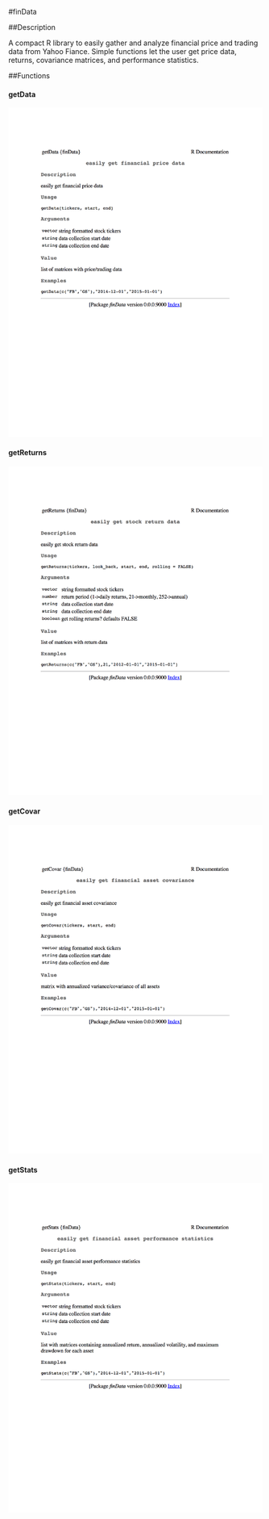 #finData

##Description

A compact R library to easily gather and analyze financial price and trading data from Yahoo Fiance. Simple functions let the user get price data, returns, covariance matrices, and performance statistics.

##Functions

#### getData
<img src="/imgRdoc/getData.png">

#### getReturns
<img src="/imgRdoc/getReturns.png">

#### getCovar
<img src="/imgRdoc/getCovar.png">

#### getStats
<img src="/imgRdoc/getStats.png">

